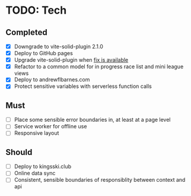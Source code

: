 # TODO: Tech

## Completed

- [x] Downgrade to vite-solid-plugin 2.1.0
- [x] Deploy to GitHub pages
- [x] Upgrade vite-solid-plugin when [fix is available][vite-build-bug]
- [x] Refactor to a common model for in progress race list and mini league views
- [x] Deploy to andrewflbarnes.com
- [x] Protect sensitive variables with serverless function calls

## Must

- [ ] Place some sensible error boundaries in, at least at a page level
- [ ] Service worker for offline use
- [ ] Responsive layout

## Should

- [ ] Deploy to kingsski.club
- [ ] Online data sync
- [ ] Consistent, sensible boundaries of responsiblity between context and api

[vite-build-bug]: https://github.com/solidjs/vite-plugin-solid/issues/164
